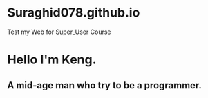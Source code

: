 # Suraghid078.github.io
Test my Web for Super_User Course

# Hello I'm Keng. 

## A mid-age man who try to be a programmer.
